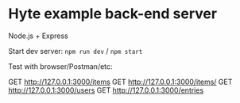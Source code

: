 # Hyte example back-end server

Node.js + Express

Start dev server: `npm run dev` / `npm start`

Test with browser/Postman/etc:

GET http://127.0.0.1:3000/items
GET <http://127.0.0.1:3000/items/>
GET http://127.0.0.1:3000/users
GET http://127.0.0.1:3000/entries